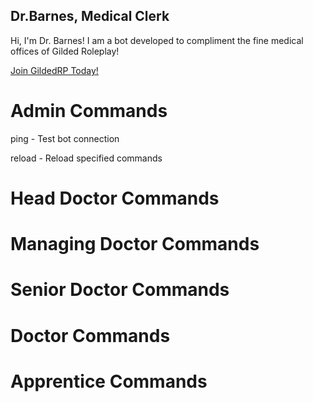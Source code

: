 ## Dr.Barnes, Medical Clerk

Hi, I'm Dr. Barnes! I am a bot developed to compliment the fine medical offices of Gilded Roleplay!


[Join GildedRP Today!](https://discord.gg/invite/gildedrp )

# Admin Commands

ping - Test bot connection

reload - Reload specified commands

# Head Doctor Commands

# Managing Doctor Commands

# Senior Doctor Commands

# Doctor Commands

# Apprentice Commands